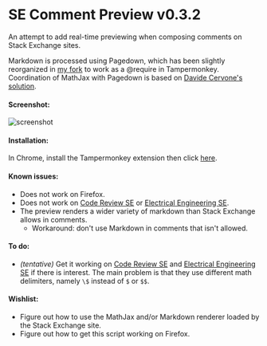 # SE Comment Preview v0.3.2

An attempt to add real-time previewing when composing comments on Stack Exchange sites.

Markdown is processed using Pagedown, which has been slightly reorganized in [my fork](../../../../szego/pagedown) to work as a @require in Tampermonkey. Coordination of MathJax with Pagedown is based on [Davide Cervone's solution](http://stackoverflow.com/questions/11228558/let-pagedown-and-mathjax-work-together/21563171#comment17371250_11231030).

#### Screenshot:

![screenshot](../../raw/master/screenshot.png)

#### Installation:

In Chrome, install the Tampermonkey extension then click [here](../../raw/master/comment-preview.user.js).

#### Known issues:
- Does not work on Firefox.
- Does not work on [Code Review SE](http://codereview.stackexchange.com/) or [Electrical Engineering SE](http://electronics.stackexchange.com/).
- The preview renders a wider variety of markdown than Stack Exchange allows in comments.
    - Workaround: don't use Markdown in comments that isn't allowed.

#### To do:
- *(tentative)* Get it working on [Code Review SE](http://codereview.stackexchange.com/) and [Electrical Engineering SE](http://electronics.stackexchange.com/) if there is interest. The main problem is that they use different math delimiters, namely `\$` instead of `$` or `$$`.

#### Wishlist:
- Figure out how to use the MathJax and/or Markdown renderer loaded by the Stack Exchange site.
- Figure out how to get this script working on Firefox.
